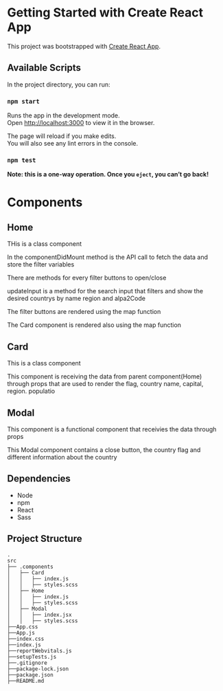 # Getting Started with Create React App

This project was bootstrapped with [Create React App](https://github.com/facebook/create-react-app).

## Available Scripts

In the project directory, you can run:

### `npm start`

Runs the app in the development mode.\
Open [http://localhost:3000](http://localhost:3000) to view it in the browser.

The page will reload if you make edits.\
You will also see any lint errors in the console.

### `npm test`

**Note: this is a one-way operation. Once you `eject`, you can’t go back!**

# Components

## Home

THis is a class component

In the componentDidMount method is the API call to fetch the data and store the filter variables

There are methods for every filter buttons to open/close

updateInput is a method for the search input that filters and show the desired countrys by name region and alpa2Code

The filter buttons are rendered using the map function 

The Card component is rendered also using the map function

## Card

This is a class component

This component is receiving the data from parent component(Home) through props that are used to render the flag,
country name, capital, region. populatio

## Modal

This component is a functional component that receivies the data through props

This Modal component contains a close button, the country flag and different information about the country

## Dependencies

 * Node
 * npm
 * React
 * Sass

## Project Structure


```
.
src
├── .components
│   ├── Card
│   │   ├── index.js
│   │   ├── styles.scss
│   ├── Home
│   │   ├── index.js
│   │   ├── styles.scss
│   ├── Modal
│   │   ├── index.jsx
│   │   ├── styles.scss
├──App.css
├──App.js
├──index.css
├──index.js
├──reportWebvitals.js
├──setupTests.js
├──.gitignore
├──package-lock.json
├──package.json
├──README.md
```
